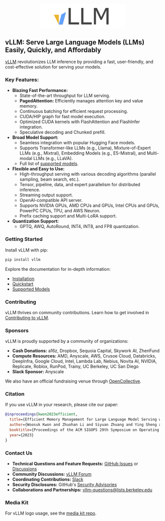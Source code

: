 <p align="center">
  <picture>
    <source media="(prefers-color-scheme: dark)" srcset="https://raw.githubusercontent.com/vllm-project/vllm/main/docs/assets/logos/vllm-logo-text-dark.png">
    <img alt="vLLM" src="https://raw.githubusercontent.com/vllm-project/vllm/main/docs/assets/logos/vllm-logo-text-light.png" width=55%>
  </picture>
</p>

## vLLM: Serve Large Language Models (LLMs) Easily, Quickly, and Affordably

[vLLM](https://github.com/vllm-project/vllm) revolutionizes LLM inference by providing a fast, user-friendly, and cost-effective solution for serving your models.

### Key Features:

*   **Blazing Fast Performance:**
    *   State-of-the-art throughput for LLM serving.
    *   **PagedAttention:** Efficiently manages attention key and value memory.
    *   Continuous batching for efficient request processing.
    *   CUDA/HIP graph for fast model execution.
    *   Optimized CUDA kernels with FlashAttention and FlashInfer integration.
    *   Speculative decoding and Chunked prefill.
*   **Broad Model Support:**
    *   Seamless integration with popular Hugging Face models.
    *   Supports Transformer-like LLMs (e.g., Llama), Mixture-of-Expert LLMs (e.g., Mixtral), Embedding Models (e.g., E5-Mistral), and Multi-modal LLMs (e.g., LLaVA).
    *   Full list of [supported models](https://docs.vllm.ai/en/latest/models/supported_models.html).
*   **Flexible and Easy to Use:**
    *   High-throughput serving with various decoding algorithms (parallel sampling, beam search, etc.).
    *   Tensor, pipeline, data, and expert parallelism for distributed inference.
    *   Streaming output support.
    *   OpenAI-compatible API server.
    *   Supports NVIDIA GPUs, AMD CPUs and GPUs, Intel CPUs and GPUs, PowerPC CPUs, TPU, and AWS Neuron.
    *   Prefix caching support and Multi-LoRA support.
*   **Quantization Support:**
    *   GPTQ, AWQ, AutoRound, INT4, INT8, and FP8 quantization.

### Getting Started

Install vLLM with pip:

```bash
pip install vllm
```

Explore the documentation for in-depth information:

*   [Installation](https://docs.vllm.ai/en/latest/getting_started/installation.html)
*   [Quickstart](https://docs.vllm.ai/en/latest/getting_started/quickstart.html)
*   [Supported Models](https://docs.vllm.ai/en/latest/models/supported_models.html)

### Contributing

vLLM thrives on community contributions. Learn how to get involved in [Contributing to vLLM](https://docs.vllm.ai/en/latest/contributing/index.html).

### Sponsors

vLLM is proudly supported by a community of organizations:

*   **Cash Donations:** a16z, Dropbox, Sequoia Capital, Skywork AI, ZhenFund
*   **Compute Resources:** AMD, Anyscale, AWS, Crusoe Cloud, Databricks, DeepInfra, Google Cloud, Intel, Lambda Lab, Nebius, Novita AI, NVIDIA, Replicate, Roblox, RunPod, Trainy, UC Berkeley, UC San Diego
*   **Slack Sponsor:** Anyscale

We also have an official fundraising venue through [OpenCollective](https://opencollective.com/vllm).

### Citation

If you use vLLM in your research, please cite our paper:

```bibtex
@inproceedings{kwon2023efficient,
  title={Efficient Memory Management for Large Language Model Serving with PagedAttention},
  author={Woosuk Kwon and Zhuohan Li and Siyuan Zhuang and Ying Sheng and Lianmin Zheng and Cody Hao Yu and Joseph E. Gonzalez and Hao Zhang and Ion Stoica},
  booktitle={Proceedings of the ACM SIGOPS 29th Symposium on Operating Systems Principles},
  year={2023}
}
```

### Contact Us

*   **Technical Questions and Feature Requests:** [GitHub Issues](https://github.com/vllm-project/vllm/issues) or [Discussions](https://github.com/vllm-project/vllm/discussions)
*   **Community Discussions:** [vLLM Forum](https://discuss.vllm.ai)
*   **Coordinating Contributions:** [Slack](https://slack.vllm.ai)
*   **Security Disclosures:** GitHub's [Security Advisories](https://github.com/vllm-project/vllm/security/advisories)
*   **Collaborations and Partnerships:** [vllm-questions@lists.berkeley.edu](mailto:vllm-questions@lists.berkeley.edu)

### Media Kit

For vLLM logo usage, see the [media kit repo](https://github.com/vllm-project/media-kit).